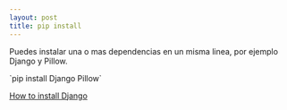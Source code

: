 ```yaml
---
layout: post
title: pip install
---
```


Puedes instalar una o mas dependencias en un misma linea, por ejemplo Django y Pillow.

<div class="code">
	`pip install Django Pillow`
</div>

[How to install Django](https://docs.djangoproject.com/en/3.1/topics/install/#install-the-django-code)
